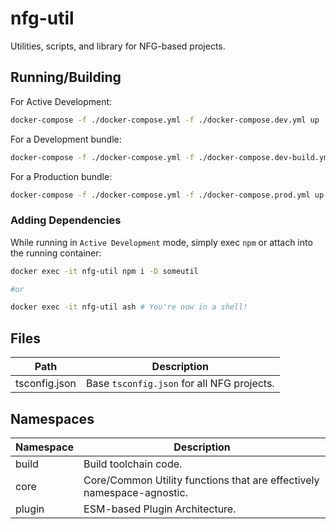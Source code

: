 # nfg-util

Utilities, scripts, and library for NFG-based projects.

## Running/Building

For Active Development:

```sh
docker-compose -f ./docker-compose.yml -f ./docker-compose.dev.yml up
```

For a Development bundle:

```sh
docker-compose -f ./docker-compose.yml -f ./docker-compose.dev-build.yml up
```

For a Production bundle:

```sh
docker-compose -f ./docker-compose.yml -f ./docker-compose.prod.yml up
```

### Adding Dependencies

While running in `Active Development` mode, simply exec `npm` or attach into the running container:

```sh
docker exec -it nfg-util npm i -D someutil

#or

docker exec -it nfg-util ash # You're now in a shell!
```

## Files

| Path          | Description                                |
| ------------- | ------------------------------------------ |
| tsconfig.json | Base `tsconfig.json` for all NFG projects. |

## Namespaces

| Namespace | Description                                                            |
| --------- | ---------------------------------------------------------------------- |
| build     | Build toolchain code.                                                  |
| core      | Core/Common Utility functions that are effectively namespace-agnostic. |
| plugin    | ESM-based Plugin Architecture.                                         |
